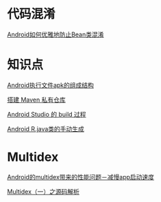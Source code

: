 # 代码混淆

[Android如何优雅地防止Bean类混淆](https://blog.csdn.net/dbs1215/article/details/53358406)

#  知识点

[Android执行文件apk的组成结构](https://blog.csdn.net/itachi85/article/details/6460158)

[搭建 Maven 私有仓库](https://juejin.im/entry/58eb3e3da22b9d0058aafc28)

[Android Studio 的 build 过程](https://segmentfault.com/a/1190000015373074)

[Android R.java类的手动生成](https://blog.csdn.net/ccpat/article/details/50738811)

# Multidex

[Android的multidex带来的性能问题－减慢app启动速度](http://www.jcodecraeer.com/a/anzhuokaifa/androidkaifa/2015/1223/3796.html)

[Multidex（一）之源码解析
](https://www.jianshu.com/p/e164ee033928)




